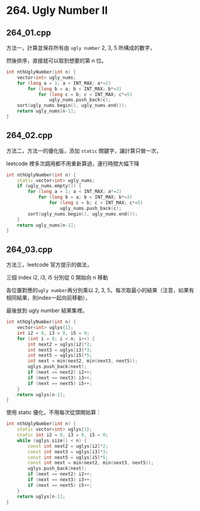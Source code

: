 # 264. Ugly Number II

## 264_01.cpp

方法一，計算並保存所有由 ```ugly number``` 2, 3, 5 所構成的數字，

然後排序，直接就可以取到想要的第 n 位。

```cpp
int nthUglyNumber(int n) {
    vector<int> ugly_nums;
    for (long a = 1; a < INT_MAX; a*=2)
        for (long b = a; b < INT_MAX; b*=3)
            for (long c = b; c < INT_MAX; c*=5)
                ugly_nums.push_back(c);
    sort(ugly_nums.begin(), ugly_nums.end());
    return ugly_nums[n-1];
}
```

## 264_02.cpp

方法二，方法一的優化版，添加 ```static``` 關鍵字，讓計算只做一次，

leetcode 裡多次調用都不用重新算過，運行時間大幅下降

```cpp
int nthUglyNumber(int n) {
    static vector<int> ugly_nums;
    if (ugly_nums.empty()) {
        for (long a = 1; a < INT_MAX; a*=2)
            for (long b = a; b < INT_MAX; b*=3)
                for (long c = b; c < INT_MAX; c*=5)
                    ugly_nums.push_back(c);
        sort(ugly_nums.begin(), ugly_nums.end());
    }
    return ugly_nums[n-1];
}
```

## 264_03.cpp

方法三，leetcode 官方提示的做法，

三個 index i2, i3, i5 分別從 0 開始向 n 移動

各位置對應的```ugly number```再分別乘以 2, 3, 5，每次取最小的結果（注意，如果有相同結果，則index一起向前移動），

最後放到 ugly number 結果集裡。

```cpp
int nthUglyNumber(int n) {
    vector<int> uglys{1};
    int i2 = 0, i3 = 0, i5 = 0;
    for (int i = 0; i < n; i++) {
        int next2 = uglys[i2]*2;
        int next3 = uglys[i3]*3;
        int next5 = uglys[i5]*5;
        int next = min(next2, min(next3, next5));
        uglys.push_back(next);
        if (next == next2) i2++;
        if (next == next3) i3++;
        if (next == next5) i5++;
    }
    return uglys[n-1];
}
```

使用 static 優化，不用每次從頭開始算：

```cpp
int nthUglyNumber(int n) {
    static vector<int> uglys{1};
    static int i2 = 0, i3 = 0, i5 = 0;
    while (uglys.size() < n) {
        const int next2 = uglys[i2]*2;
        const int next3 = uglys[i3]*3;
        const int next5 = uglys[i5]*5;
        const int next = min(next2, min(next3, next5));
        uglys.push_back(next);
        if (next == next2) i2++;
        if (next == next3) i3++;
        if (next == next5) i5++;
    }
    return uglys[n-1];
}
```
